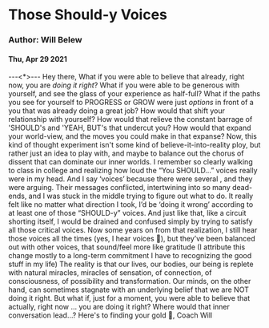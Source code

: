 # Those Should-y Voices
### Author: Will Belew
#### Thu, Apr 29 2021
---<*>---
Hey there, What if you were  able  to believe that already, right now, you are *doing it right*? What if you were able to be generous with yourself, and see the glass of your experience as half-full? What if the paths you see for yourself to PROGRESS or GROW were just *options* in front of a  you  that was  already  doing a great job? How would that shift your relationship with yourself? How would that relieve the constant barrage of 'SHOULD's and 'YEAH, BUT's that undercut you? How would that expand your world-view, and the moves you could make in that expanse? Now, this kind of thought experiment isn't some kind of believe-it-into-reality ploy, but rather just an idea to play with, and maybe to balance out the chorus of dissent that can dominate our inner worlds. I remember so clearly walking to class in college and realizing how loud the “You SHOULD…” voices really were in my head. And I say ‘voices’ because there were  several , and they were arguing.  Their messages conflicted, intertwining into so many dead-ends, and I was stuck in the middle trying to figure out what to do. It really felt like no matter what direction I took, I’d be ‘doing it wrong’ according to at least one of those “SHOULD-y” voices. And just like that, like a circuit shorting itself, I would be drained and confused simply by trying to satisfy all those critical voices. Now some years on from that realization, I still hear those voices all the times (yes, I hear voices 😬), but they’ve been balanced out with other voices, that sound/feel more like  gratitude  (I attribute this change mostly to a long-term commitment I have to recognizing the good stuff in my life) The reality is that our lives, our bodies, our  being  is replete with natural miracles, miracles of sensation, of connection, of consciousness, of possibility and transformation. Our minds, on the other hand, can sometimes stagnate with an underlying belief that we are NOT doing it right. But what if, just for a moment, you were able to believe that actually, right now ... you are doing it right? Where would  that  inner conversation lead…? Here's to finding your gold 🍻, Coach Will
                        
